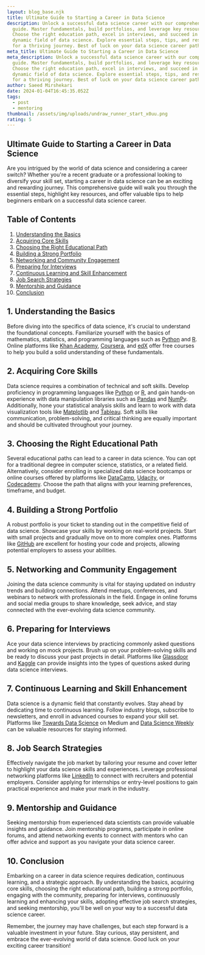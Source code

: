 ```yaml
---
layout: blog_base.njk
title: Ultimate Guide to Starting a Career in Data Science
description: Unlock a successful data science career with our comprehensive
  guide. Master fundamentals, build portfolios, and leverage key resources.
  Choose the right education path, excel in interviews, and succeed in the
  dynamic field of data science. Explore essential steps, tips, and resources
  for a thriving journey. Best of luck on your data science career path!
meta_title: Ultimate Guide to Starting a Career in Data Science
meta_description: Unlock a successful data science career with our comprehensive
  guide. Master fundamentals, build portfolios, and leverage key resources.
  Choose the right education path, excel in interviews, and succeed in the
  dynamic field of data science. Explore essential steps, tips, and resources
  for a thriving journey. Best of luck on your data science career path!
author: Saeed Mirshekari
date: 2024-01-04T16:45:35.052Z
tags:
  - post
  - mentoring
thumbnail: /assets/img/uploads/undraw_runner_start_x0uu.png
rating: 5
---
```

## Ultimate Guide to Starting a Career in Data Science

Are you intrigued by the world of data science and considering a career switch? Whether you're a recent graduate or a professional looking to diversify your skill set, starting a career in data science can be an exciting and rewarding journey. This comprehensive guide will walk you through the essential steps, highlight key resources, and offer valuable tips to help beginners embark on a successful data science career.

## Table of Contents

1. [Understanding the Basics](#understanding-the-basics)
2. [Acquiring Core Skills](#acquiring-core-skills)
3. [Choosing the Right Educational Path](#choosing-the-right-educational-path)
4. [Building a Strong Portfolio](#building-a-strong-portfolio)
5. [Networking and Community Engagement](#networking-and-community-engagement)
6. [Preparing for Interviews](#preparing-for-interviews)
7. [Continuous Learning and Skill Enhancement](#continuous-learning-and-skill-enhancement)
8. [Job Search Strategies](#job-search-strategies)
9. [Mentorship and Guidance](#mentorship-and-guidance)
10. [Conclusion](#conclusion)

## 1. Understanding the Basics

Before diving into the specifics of data science, it's crucial to understand the foundational concepts. Familiarize yourself with the basics of mathematics, statistics, and programming languages such as [Python](https://www.python.org/) and [R](https://www.r-project.org/). Online platforms like [Khan Academy](https://www.khanacademy.org/), [Coursera](https://www.coursera.org/), and [edX](https://www.edx.org/) offer free courses to help you build a solid understanding of these fundamentals.

## 2. Acquiring Core Skills

Data science requires a combination of technical and soft skills. Develop proficiency in programming languages like [Python](https://www.python.org/) or [R](https://www.r-project.org/), and gain hands-on experience with data manipulation libraries such as [Pandas](https://pandas.pydata.org/) and [NumPy](https://numpy.org/). Additionally, hone your statistical analysis skills and learn to work with data visualization tools like [Matplotlib](https://matplotlib.org/) and [Tableau](https://www.tableau.com/). Soft skills like communication, problem-solving, and critical thinking are equally important and should be cultivated throughout your journey.

## 3. Choosing the Right Educational Path

Several educational paths can lead to a career in data science. You can opt for a traditional degree in computer science, statistics, or a related field. Alternatively, consider enrolling in specialized data science bootcamps or online courses offered by platforms like [DataCamp](https://www.datacamp.com/), [Udacity](https://www.udacity.com/), or [Codecademy](https://www.codecademy.com/). Choose the path that aligns with your learning preferences, timeframe, and budget.

## 4. Building a Strong Portfolio

A robust portfolio is your ticket to standing out in the competitive field of data science. Showcase your skills by working on real-world projects. Start with small projects and gradually move on to more complex ones. Platforms like [GitHub](https://github.com/) are excellent for hosting your code and projects, allowing potential employers to assess your abilities.

## 5. Networking and Community Engagement

Joining the data science community is vital for staying updated on industry trends and building connections. Attend meetups, conferences, and webinars to network with professionals in the field. Engage in online forums and social media groups to share knowledge, seek advice, and stay connected with the ever-evolving data science community.

## 6. Preparing for Interviews

Ace your data science interviews by practicing commonly asked questions and working on mock projects. Brush up on your problem-solving skills and be ready to discuss your past projects in detail. Platforms like [Glassdoor](https://www.glassdoor.com/) and [Kaggle](https://www.kaggle.com/) can provide insights into the types of questions asked during data science interviews.

## 7. Continuous Learning and Skill Enhancement

Data science is a dynamic field that constantly evolves. Stay ahead by dedicating time to continuous learning. Follow industry blogs, subscribe to newsletters, and enroll in advanced courses to expand your skill set. Platforms like [Towards Data Science](https://towardsdatascience.com/) on Medium and [Data Science Weekly](https://www.datascienceweekly.org/) can be valuable resources for staying informed.

## 8. Job Search Strategies

Effectively navigate the job market by tailoring your resume and cover letter to highlight your data science skills and experiences. Leverage professional networking platforms like [LinkedIn](https://www.linkedin.com/) to connect with recruiters and potential employers. Consider applying for internships or entry-level positions to gain practical experience and make your mark in the industry.

## 9. Mentorship and Guidance

Seeking mentorship from experienced data scientists can provide valuable insights and guidance. Join mentorship programs, participate in online forums, and attend networking events to connect with mentors who can offer advice and support as you navigate your data science career.

## 10. Conclusion

Embarking on a career in data science requires dedication, continuous learning, and a strategic approach. By understanding the basics, acquiring core skills, choosing the right educational path, building a strong portfolio, engaging with the community, preparing for interviews, continuously learning and enhancing your skills, adopting effective job search strategies, and seeking mentorship, you'll be well on your way to a successful data science career.

Remember, the journey may have challenges, but each step forward is a valuable investment in your future. Stay curious, stay persistent, and embrace the ever-evolving world of data science. Good luck on your exciting career transition!